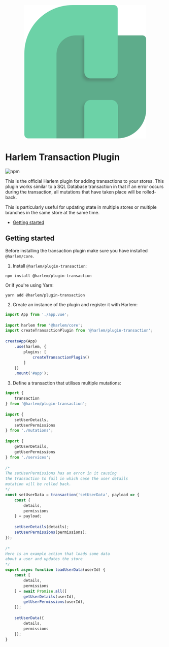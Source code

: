 <p align="center">
    <a href="https://harlemjs.com">
        <img src="https://raw.githubusercontent.com/andrewcourtice/harlem/main/docs/src/.vuepress/public/assets/images/logo-192.svg" alt="Harlem"/>
    </a>
</p>

# Harlem Transaction Plugin

![npm](https://img.shields.io/npm/v/@harlem/plugin-transaction)

This is the official Harlem plugin for adding transactions to your stores. This plugin works similar to a SQL Database transaction in that if an error occurs during the transaction, all mutations that have taken place will be rolled-back.

This is particularly useful for updating state in multiple stores or multiple branches in the same store at the same time.

<!-- TOC depthfrom:2 -->

- [Getting started](#getting-started)

<!-- /TOC -->

## Getting started

Before installing the transaction plugin make sure you have installed `@harlem/core`.

1. Install `@harlem/plugin-transaction`:
```
npm install @harlem/plugin-transaction
```
Or if you're using Yarn:
```
yarn add @harlem/plugin-transaction
```

2. Create an instance of the plugin and register it with Harlem:
```typescript
import App from './app.vue';

import harlem from '@harlem/core';
import createTransactionPlugin from '@harlem/plugin-transaction';

createApp(App)
    .use(harlem, {
        plugins: [
            createTransactionPlugin()
        ]
    })
    .mount('#app');
```

3. Define a transaction that utilises multiple mutations:
```typescript
import {
    transaction
} from '@harlem/plugin-transaction';

import {
    setUserDetails,
    setUserPermissions
} from './mutations';

import {
    getUserDetails,
    getUserPermissions
} from './services';

/*
The setUserPermissions has an error in it causing
the transaction to fail in which case the user details
mutation will be rolled back.
*/
const setUserData = transaction('setUserData', payload => {
    const {
        details,
        permissions
    } = payload;

    setUserDetails(details);
    setUserPermissions(permissions);
});

/*
Here is an example action that loads some data
about a user and updates the store
*/
export async function loadUserData(userId) {
    const [
        details,
        permissions
    ] = await Promise.all([
        getUserDetails(userId),
        getUserPermissions(userId),
    ]);

    setUserData({
        details,
        permissions
    });
}
```

